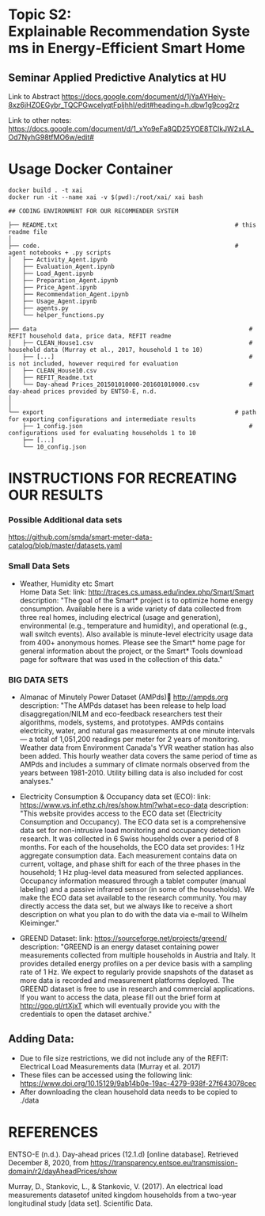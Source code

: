 # Topic S2: Explainable Recommendation Systems in Energy‐Efficient Smart Home
## Seminar Applied Predictive Analytics at HU

Link to Abstract
https://docs.google.com/document/d/1jYaAYHeiy-8xz6jHZOEGybr_TQCPGwcelyqtFpljhhI/edit#heading=h.dbw1g9cog2rz

Link to other notes:
https://docs.google.com/document/d/1_xYo9eFa8QD25YOE8TClkJW2xLA_Od7NyhG98tfMO6w/edit#

# Usage Docker Container

```
docker build . -t xai 
docker run -it --name xai -v $(pwd):/root/xai/ xai bash
```

    ## CODING ENVIRONMENT FOR OUR RECOMMENDER SYSTEM

    ├── README.txt                                                  # this readme file
    │
    ├── code.                                                       # agent notebooks + .py scripts
    │   ├── Activity_Agent.ipynb
    │   ├── Evaluation_Agent.ipynb
    │   ├── Load_Agent.ipynb
    │   ├── Preparation_Agent.ipynb
    │   ├── Price_Agent.ipynb
    │   ├── Recommendation_Agent.ipynb
    │   ├── Usage_Agent.ipynb
    │   ├── agents.py
    │   └── helper_functions.py
    │
    ├── data                                                            # REFIT household data, price data, REFIT readme
    │   ├── CLEAN_House1.csv                                            # household data (Murray et al., 2017, household 1 to 10) 
    │   ├── [...]                                                       # is not included, however required for evaluation
    │   ├── CLEAN_House10.csv                                           
    │   ├── REFIT_Readme.txt
    │   └── Day-ahead Prices_201501010000-201601010000.csv              # day-ahead prices provided by ENTSO-E, n.d.
    │
    │
    └── export                                                      # path for exporting configurations and intermediate results
        ├── 1_config.json                                               # configurations used for evaluating households 1 to 10
        ├── [...]
        └── 10_config.json


# INSTRUCTIONS FOR RECREATING OUR RESULTS

### Possible Additional data sets 
https://github.com/smda/smart-meter-data-catalog/blob/master/datasets.yaml

### Small Data Sets 
 -  Weather, Humidity etc Smart  
    Home Data Set: link: http://traces.cs.umass.edu/index.php/Smart/Smart
    description: "The goal of the Smart* project is to optimize home energy consumption. Available here is a wide variety of data collected from three real homes, including electrical (usage and generation), environmental (e.g., temperature and humidity), and operational (e.g., wall switch events). Also available is minute-level electricity usage data from 400+ anonymous homes. Please see the Smart* home page for general information about the project, or the Smart* Tools download page for software that was used in the collection of this data."

### BIG DATA SETS    
- Almanac of Minutely Power Dataset (AMPds):link: http://ampds.org
 description: "The AMPds dataset has been release to help load disaggregation/NILM and eco-feedback researchers test their algorithms, models,      systems, and prototypes. AMPds contains electricity, water, and natural gas measurements at one minute intervals — a total of 1,051,200 readings per meter for 2 years of monitoring. Weather data from Environment Canada\'s YVR weather station has also been added. This hourly weather data covers the same period of time as AMPds and includes a summary of climate normals observed from the years between 1981-2010. Utility billing data is also included for cost analyses."

-  Electricity Consumption & Occupancy data set (ECO):
   link: https://www.vs.inf.ethz.ch/res/show.html?what=eco-data
   description: "This website provides access to the ECO data set (Electricity Consumption and Occupancy). The ECO data set is a comprehensive data set for non-intrusive load monitoring and occupancy detection research. It was collected in 6 Swiss households over a period of 8 months. For each of the households, the ECO data set provides: 1 Hz aggregate consumption data. Each measurement contains data on current, voltage, and phase shift for each of the three phases in the household; 1 Hz plug-level data measured from selected appliances. Occupancy information measured through a tablet computer (manual labeling) and a passive infrared sensor (in some of the households). We make the ECO data set available to the research community. You may directly access the data set, but we always like to receive a short description on what you plan to do with the data via e-mail to Wilhelm Kleiminger."

- GREEND Dataset:
    link: https://sourceforge.net/projects/greend/
    description: "GREEND is an energy dataset containing power measurements collected from multiple households in Austria and Italy. It provides detailed energy profiles on a per device basis with a sampling rate of 1 Hz. We expect to regularly provide snapshots of the dataset as more data is recorded and measurement platforms deployed. The GREEND dataset is free to use in research and commercial applications. If you want to access the data, please fill out the brief form at http://goo.gl/rtXjxT which will eventually provide you with the credentials to open the dataset archive."





## Adding Data:
 - Due to file size restrictions, we did not include any of the REFIT: Electrical Load Measurements data (Murray et al. 2017)
 - These files can be accessed using the following link: https://www.doi.org/10.15129/9ab14b0e-19ac-4279-938f-27f643078cec
 - After downloading the clean household data needs to be copied to ./data


# REFERENCES

ENTSO-E (n.d.). Day-ahead prices (12.1.d) [online database]. Retrieved December 8, 2020, from https://transparency.entsoe.eu/transmission-domain/r2/dayAheadPrices/show

Murray, D., Stankovic, L., & Stankovic, V. (2017). An electrical load measurements datasetof united kingdom households from a two-year longitudinal study [data set]. Scientific Data.
